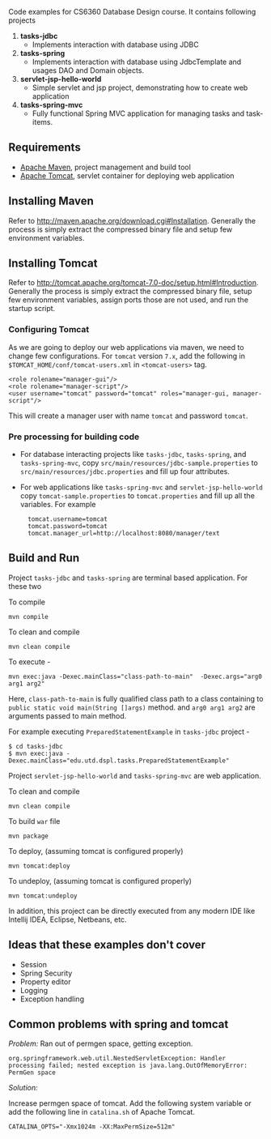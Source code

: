 Code examples for CS6360 Database Design course. It contains following projects 

1. **tasks-jdbc** 
    - Implements interaction with database using JDBC
2. **tasks-spring** 
    - Implements interaction with database using JdbcTemplate and usages DAO and Domain objects.
3. **servlet-jsp-hello-world** 
    - Simple servlet and jsp project, demonstrating how to create web application
4. **tasks-spring-mvc**
    - Fully functional Spring MVC application for managing tasks and task-items.  
    
## Requirements 

- [Apache Maven](http://maven.apache.org/), project management and build tool
- [Apache Tomcat](http://tomcat.apache.org/), servlet container for deploying web application

## Installing Maven 
    
Refer to <http://maven.apache.org/download.cgi#Installation>. 
Generally the process is simply extract the compressed binary file and setup few environment variables.   

## Installing Tomcat 

Refer to <http://tomcat.apache.org/tomcat-7.0-doc/setup.html#Introduction>.
Generally the process is simply extract the compressed binary file, setup few environment variables, 
assign ports those are not used, and run the startup script.

### Configuring Tomcat

As we are going to deploy our web applications via maven, we need to change few configurations. For `tomcat`
version `7.x`, add the following in `$TOMCAT_HOME/conf/tomcat-users.xml` in `<tomcat-users>` tag.

    <role rolename="manager-gui"/>
    <role rolename="manager-script"/>
    <user username="tomcat" password="tomcat" roles="manager-gui, manager-script"/>

This will create a manager user with name `tomcat` and password `tomcat`. 

### Pre processing for building code  
 
- For database interacting projects like `tasks-jdbc`, `tasks-spring`, and `tasks-spring-mvc`, 
    copy `src/main/resources/jdbc-sample.properties` to `src/main/resources/jdbc.properties` 
    and fill up four attributes. 
    
- For web applications like `tasks-spring-mvc` and `servlet-jsp-hello-world` 
     copy `tomcat-sample.properties` to `tomcat.properties` and fill up all the variables. For example  
      
        tomcat.username=tomcat
        tomcat.password=tomcat
        tomcat.manager_url=http://localhost:8080/manager/text

## Build and Run 

Project `tasks-jdbc` and `tasks-spring` are terminal based application. For these two 

To compile 

    mvn compile 

To clean and compile 

    mvn clean compile

To execute - 

    mvn exec:java -Dexec.mainClass="class-path-to-main"  -Dexec.args="arg0 arg1 arg2"
 
Here, `class-path-to-main` is fully qualified class path to a class containing to `public static void main(String []args)` method.
and `arg0 arg1 arg2` are arguments passed to main method. 

For example executing `PreparedStatementExample` in `tasks-jdbc` project -  

    $ cd tasks-jdbc
    $ mvn exec:java -Dexec.mainClass="edu.utd.dspl.tasks.PreparedStatementExample" 


Project `servlet-jsp-hello-world` and `tasks-spring-mvc` are web application.
 
To clean and compile 

    mvn clean compile

To build `war` file 

    mvn package 
    
To deploy, (assuming tomcat is configured properly)  

    mvn tomcat:deploy 

To undeploy, (assuming tomcat is configured properly)

    mvn tomcat:undeploy
    

In addition, this project can be directly executed from any modern IDE like Intellij IDEA, Eclipse, Netbeans, etc.
    
## Ideas that these examples don't cover

- Session 
- Spring Security 
- Property editor 
- Logging 
- Exception handling

## Common problems with spring and tomcat
 
*Problem:* Ran out of permgen space, getting exception.

`org.springframework.web.util.NestedServletException: Handler processing failed; nested exception is java.lang.OutOfMemoryError: PermGen space`

*Solution:*

Increase permgen space of tomcat. Add the following system variable or add the following line in `catalina.sh` of Apache Tomcat. 

    CATALINA_OPTS="-Xmx1024m -XX:MaxPermSize=512m"
